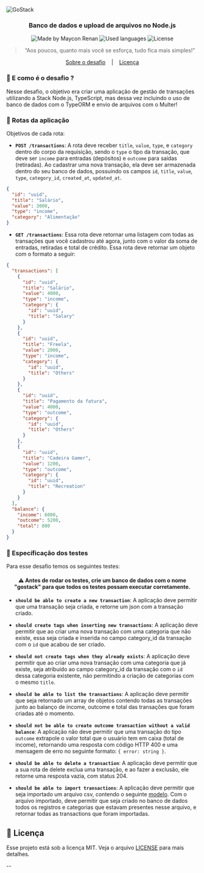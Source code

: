 <img alt="GoStack" src="https://storage.googleapis.com/golden-wind/bootcamp-gostack/header-desafios.png" />

<h3 align="center">
   Banco de dados e upload de arquivos no Node.js</h3>

<p align="center">
    <img alt="Made by Maycon Renan" src="https://img.shields.io/badge/Made%20by-Maycon%20Renan-brightgreen">
    <img alt="Used languages" src="https://img.shields.io/github/languages/count/MayconRRibeiro/gostack-template-typeorm-upload">
    <img alt="License" src="https://img.shields.io/badge/license-MIT-%2304D361">
</p>
<blockquote><p align="center">“Aos poucos, quanto mais você se esforça, tudo fica mais simples!”</blockquote>

<p align="center">
  <a href="#rocket-sobre-o-desafio">Sobre o desafio</a>
  &nbsp;&nbsp;&nbsp;|&nbsp;&nbsp;&nbsp;
  <a href="#memo-licença">Licença</a>
</p>

### :rocket: E como é o desafio ?

Nesse desafio, o objetivo era criar uma aplicação de gestão de transações utilizando a Stack Node.js, TypeScript, mas dessa vez incluindo o uso de banco de dados com o TypeORM e envio de arquivos com o Multer!


### :pushpin: Rotas da aplicação

Objetivos de cada rota:

- **`POST /transactions`**: A rota deve receber `title`, `value`, `type`, e `category` dentro do corpo da requisição, sendo o `type` o tipo da transação, que deve ser `income` para entradas (depósitos) e `outcome` para saídas (retiradas). Ao cadastrar uma nova transação, ela deve ser armazenada dentro do seu banco de dados, possuindo os campos `id`, `title`, `value`, `type`, `category_id`, `created_at`, `updated_at`.


```json
{
  "id": "uuid",
  "title": "Salário",
  "value": 3000,
  "type": "income",
  "category": "Alimentação"
}
```

- **`GET /transactions`**: Essa rota deve retornar uma listagem com todas as transações que você cadastrou até agora, junto com o valor da soma de entradas, retiradas e total de crédito. Essa rota deve retornar um objeto com o formato a seguir:

```json
{
  "transactions": [
    {
      "id": "uuid",
      "title": "Salário",
      "value": 4000,
      "type": "income",
      "category": {
        "id": "uuid",
        "title": "Salary"
      }
    },
    {
      "id": "uuid",
      "title": "Freela",
      "value": 2000,
      "type": "income",
      "category": {
        "id": "uuid",
        "title": "Others"
      }
    },
    {
      "id": "uuid",
      "title": "Pagamento da fatura",
      "value": 4000,
      "type": "outcome",
      "category": {
        "id": "uuid",
        "title": "Others"
      }
    },
    {
      "id": "uuid",
      "title": "Cadeira Gamer",
      "value": 1200,
      "type": "outcome",
      "category": {
        "id": "uuid",
        "title": "Recreation"
      }
    }
  ],
  "balance": {
    "income": 6000,
    "outcome": 5200,
    "total": 800
  }
}
```

### :microscope: Específicação dos testes

Para esse desafio temos os seguintes testes:

<h4 align="center">
  ⚠️ Antes de rodar os testes, crie um banco de dados com o nome "gostack" para que todos os testes possam executar corretamente.
</h4>

- **`should be able to create a new transaction`**: A aplicação deve permitir que uma transação seja criada, e retorne um json com a transação criado.

* **`should create tags when inserting new transactions`**: A aplicação deve permitir que ao criar uma nova transação com uma categoria que não existe, essa seja criada e inserida no campo category_id da transação com o `id` que acabou de ser criado.

- **`should not create tags when they already exists`**: A aplicação deve permitir que ao criar uma nova transação com uma categoria que já existe, seja atribuído ao campo category_id da transação com o `id` dessa categoria existente, não permitindo a criação de categorias com o mesmo `title`.

* **`should be able to list the transactions`**: A aplicação deve permitir que seja retornado um array de objetos contendo todas as transações junto ao balanço de income, outcome e total das transações que foram criadas até o momento.

- **`should not be able to create outcome transaction without a valid balance`**: A aplicação não deve permitir que uma transação do tipo `outcome` extrapole o valor total que o usuário tem em caixa (total de income), retornando uma resposta com código HTTP 400 e uma mensagem de erro no seguinte formato: `{ error: string }`.

* **`should be able to delete a transaction`**: A aplicação deve permitir que a sua rota de delete exclua uma transação, e ao fazer a exclusão, ele retorne uma resposta vazia, com status 204.

- **`should be able to import transactions`**: A aplicação deve permitir que seja importado um arquivo csv, contendo o seguinte [modelo](./src/__tests__/import_template.csv). Com o arquivo importado, deve permitir que seja criado no banco de dados todos os registros e categorias que estavam presentes nesse arquivo, e retornar todas as transactions que foram importadas.

## :memo: Licença

Esse projeto está sob a licença MIT. Veja o arquivo [LICENSE](LICENSE.md) para mais detalhes.

--
